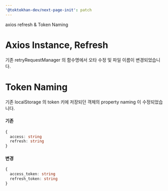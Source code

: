 ```yaml
---
'@toktokhan-dev/next-page-init': patch
---
```


axios refresh & Token Naming

# Axios Instance, Refresh

기존 retryRequestManager 의 함수명에서 오타 수정 및 파일 이름이 변경되었습니다.

# Token Naming

기존 localStorage 의 token 키에 저장되던 객체의 property naming 이 수정되었습니다.

#### 기존

```ts
{
  access: string
  refresh: string
}
```

#### 변경

```ts
{
  access_token: string
  refresh_token: string
}
```
